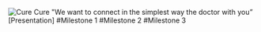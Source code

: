 ![Cure](http://www.mediafire.com/convkey/4d36/40hzip52ed334c72g.jpg) Cure
 "We want to connect in the simplest way the doctor with you” <br>
 [Presentation]
#Milestone 1
#Milestone 2
#Milestone 3
